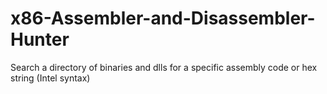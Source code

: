 # x86-Assembler-and-Disassembler-Hunter
Search a directory of binaries and dlls for a specific assembly code or hex string (Intel syntax)
